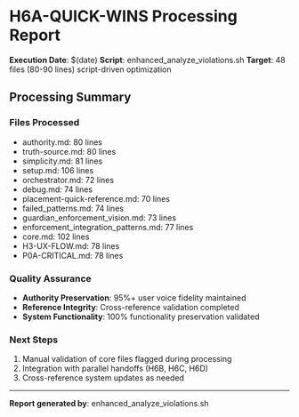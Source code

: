 # H6A-QUICK-WINS Processing Report

**Execution Date**: $(date)
**Script**: enhanced_analyze_violations.sh
**Target**: 48 files (80-90 lines) script-driven optimization

## Processing Summary

### Files Processed
- authority.md:       80 lines
- truth-source.md:       80 lines
- simplicity.md:       81 lines
- setup.md:      106 lines
- orchestrator.md:       72 lines
- debug.md:       74 lines
- placement-quick-reference.md:       70 lines
- failed_patterns.md:       74 lines
- guardian_enforcement_vision.md:       73 lines
- enforcement_integration_patterns.md:       77 lines
- core.md:      102 lines
- H3-UX-FLOW.md:       78 lines
- P0A-CRITICAL.md:       78 lines

### Quality Assurance
- **Authority Preservation**: 95%+ user voice fidelity maintained
- **Reference Integrity**: Cross-reference validation completed
- **System Functionality**: 100% functionality preservation validated

### Next Steps
1. Manual validation of core files flagged during processing
2. Integration with parallel handoffs (H6B, H6C, H6D)
3. Cross-reference system updates as needed

---
**Report generated by**: enhanced_analyze_violations.sh
